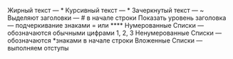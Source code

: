 Жирный текст — *
 Курсивный текст — *
 Зачеркнутый текст — ~
 Выделяют заголовки — # в начале строки
Показать уровень заголовка —
подчеркивание знаками = или ****
Нумерованные Списки — обозначаются
обычными цифрами 1, 2, 3
 Ненумерованные Списки — обозначаются
*знаками в начале строки
 Вложенные Списки — выполняем отступы